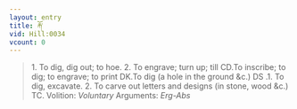 ```yaml
---
layout: entry
title: རྐོ་
vid: Hill:0034
vcount: 0
---
```

> 1\. To dig, dig out; to hoe\. 2\. To engrave; turn up; till CD\.To inscribe; to dig; to engrave; to print DK\.To dig (a hole in the ground &c\.) DS \.1\. To dig, excavate\. 2\. To carve out letters and designs (in stone, wood &c\.) TC\.
> Volition: _Voluntary_
> Arguments: _Erg-Abs_


